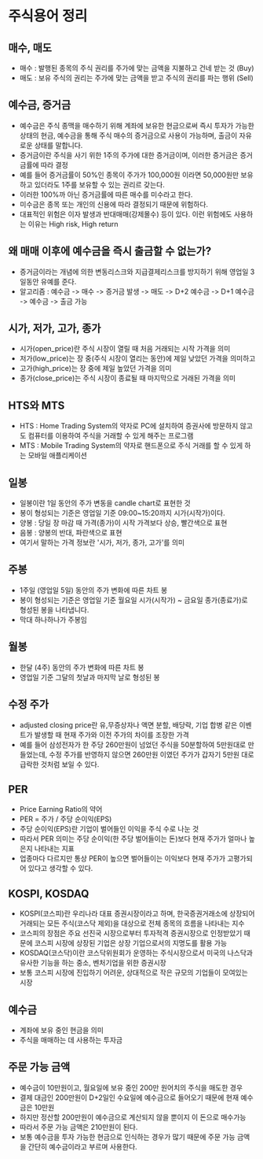# 주식용어 정리

## 매수, 매도
- 매수 : 발행된 종목의 주식 권리를 주가에 맞는 금액을 지불하고 건네 받는 것 (Buy)
- 매도 : 보유 주식의 권리는 주가에 맞는 금액을 받고 주식의 권리를 파는 행위 (Sell)

## 예수금, 증거금
- 예수금은 주식 종맥을 매수하기 위해 계좌에 보유한 현금으로써 즉시 투자가 가능한 상태의 현금, 예수금을 통해 주식 매수의 증거금으로 사용이 가능하며, 출금이 자유로운 상태를 말합니다.
- 증거금이란 주식을 사기 위한 1주의 주가에 대한 증거금이며, 이러한 증거금은 증거금률에 따라 결정
- 예를 들어 증거금률이 50%인 종목이 주가가 100,000원 이라면 50,000원만 보유하고 있더라도 1주를 보유할 수 있는 권리르 갖는다.
- 이러한 100%까 아닌 증거금률에 따른 매수를 미수라고 한다.
- 미수금은 종목 또는 개인의 신용에 따라 결정되기 때문에 위험하다.
- 대표적인 위험은 이자 발생과 반대매매(강제몰수) 등이 있다. 이런 위험에도 사용하는 이유는 High risk, High return

## 왜 매매 이후에 예수금을 즉시 출금할 수 없는가?
- 증거금이라는 개념에 의한 변동리스크와 지급결제리스크를 방지하기 위해 영업일 3일동안 유예를 준다.
- 알고리즘 : 예수금 -> 매수 -> 증거금 발생 -> 매도 -> D+2 예수금 -> D+1 예수금 -> 예수금 -> 출금 가능

## 시가, 저가, 고가, 종가
- 시가(open_price)란 주식 시장이 열릴 때 처음 거래되는 시작 가격을 의미
- 저가(low_price)는 장 중(주식 시장이 열리는 동안)에 제일 낮았던 가격을 의미하고
- 고가(high_price)는 장 중에 제일 높았던 가격을 의미
- 종가(close_price)는 주식 시장이 종료될 때 마지막으로 거래된 가격을 의미

## HTS와 MTS
- HTS : Home Trading System의 약자로 PC에 설치하여 증권사에 방문하지 않고도 컴퓨터를 이용하여 주식을 거래할 수 있게 해주는 프로그램
- MTS : Mobile Trading System의 약자로 핸드폰으로 주식 거래를 할 수 있게 하는 모바일 애플리케이션

## 일봉
- 일봉이란 1일 동안의 주가 변동을 candle chart로 표현한 것
- 봉이 형성되는 기준은 영업일 기준 09:00~15:20까지 시가(시작가)이다.
- 양봉 : 당일 장 마감 때 가격(종가)이 시작 가격보다 상승, 빨간색으로 표현
- 음봉 : 양봉의 반대, 파란색으로 표현
- 여기서 말하는 가격 정보란 '시가, 저가, 종가, 고가'를 의미

## 주봉
- 1주일 (영업일 5일) 동안의 주가 변화에 따른 차트 봉
- 봉이 형성되는 기준은 영업일 기준 월요일 시가(시작가) ~ 금요일 종가(종료가)로 형성된 봉을 나타냅니다.
- 막대 하나하나가 주봉임

## 월봉
- 한달 (4주) 동안의 주가 변화에 따른 차트 봉
- 영업일 기준 그달의 첫날과 마지막 날로 형성된 봉

## 수정 주가 
- adjusted closing price란 유,무증상자나 액면 분할, 배당락, 기업 합병 같은 이벤트가 발생할 때 현재 주가와
이전 주가의 차이를 조장한 가격
- 예를 들어 삼성전자가 한 주당 260만원이 넘었던 주식을 50분할하여 5만원대로 만들었는데, 수정 주가를 반영하지 않으면
260만원 이였던 주가가 갑자기 5만원 대로 급락한 것처럼 보일 수 있다.

## PER
- Price Earning Ratio의 약어
- PER = 주가 / 주당 순이익(EPS)
- 주당 순이익(EPS)란 기업이 벌어들인 이익을 주식 수로 나눈 것
- 따라서 PER 의미는 주당 순이익(한 주당 벌어들이는 돈)보다 현재 주가가 얼마나 높은지 나타내는 지표
- 업종마다 다르지만 통상 PER이 높으면 벌어들이는 이익보다 현재 주가가 고평가되어 있다고 생각할 수 있다.

## KOSPI, KOSDAQ
- KOSPI(코스피)란 우리나라 대표 증권시장이라고 하며, 한국증권거래소에 상장되어 거래되는 모든 주식(코스닥 제외)을
대상으로 전체 종목의 흐름을 나타내는 지수
- 코스피의 장점은 주요 선진국 시장으로부터 투자적격 증권시장으로 인정받았기 때문에 코스피 시장에 상장된 기업은 상장 기업으로서의 지명도를 활용 가능
- KOSDAQ(코스닥)이란 코스닥위원회가 운영하는 주식시장으로서 미국의 나스닥과 유사한 기능을 하는 중소, 벤처기업을
위한 증권시장
- 보통 코스피 시장에 진입하기 어려운, 상대적으로 작은 규모의 기업들이 모여있는 시장

## 예수금
- 계좌에 보유 중인 현금을 의미
- 주식을 매매하는 데 사용하는 투자금

## 주문 가능 금액
- 예수금이 10만원이고, 월요일에 보유 중인 200만 원어치의 주식을 매도한 경우
- 결제 대금인 200만원이 D+2일인 수요일에 예수금으로 들어오기 때문에 현재 예수금은 10만원
- 하지만 정산할 200만원이 예수금으로 계산되지 않을 뿐이지 이 돈으로 매수가능
- 따라서 주문 가능 금액은 210만원이 된다.
- 보통 예수금을 투자 가능한 현금으로 인식하는 경우가 많기 때문에 주문 가능 금액을 간단히 예수금이라고 부르며 사용한다.
